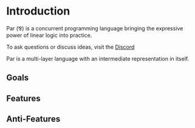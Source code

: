 # Introduction

Par (⅋) is a concurrent programming language bringing the expressive power of linear logic into practice.

To ask questions or discuss ideas, visit the [Discord](https://discord.gg/8KsypefW99)

Par is a multi-layer language with an intermediate representation in itself.

## Goals

## Features

## Anti-Features